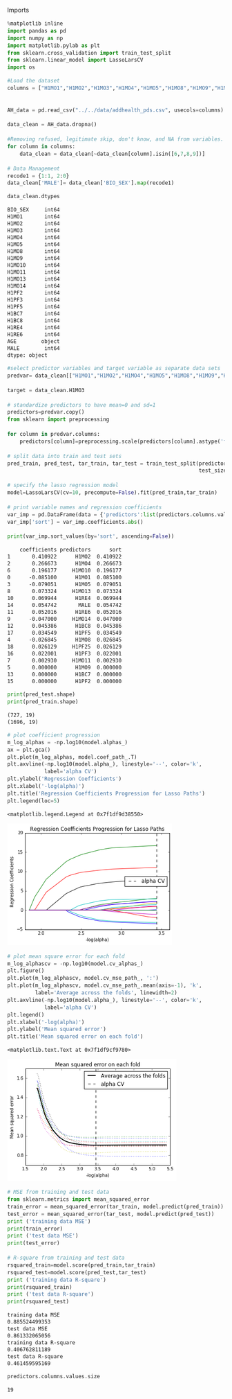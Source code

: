
Imports


```python
%matplotlib inline
import pandas as pd
import numpy as np
import matplotlib.pylab as plt
from sklearn.cross_validation import train_test_split
from sklearn.linear_model import LassoLarsCV
import os
```


```python
#Load the dataset
columns = ["H1MO1","H1MO2","H1MO3","H1MO4","H1MO5","H1MO8","H1MO9","H1MO10","H1MO11","H1MO13","H1MO14","H1RE4","H1RE6","H1BC8","H1BC7","BIO_SEX","H1PF2","H1PF3","H1PF5","H1PF25"]


AH_data = pd.read_csv("../../data/addhealth_pds.csv", usecols=columns)

data_clean = AH_data.dropna()

#Removing refused, legitimate skip, don't know, and NA from variables.
for column in columns:
    data_clean = data_clean[~data_clean[column].isin([6,7,8,9])]

# Data Management
recode1 = {1:1, 2:0}
data_clean['MALE']= data_clean['BIO_SEX'].map(recode1)
```


```python
data_clean.dtypes
```




    BIO_SEX     int64
    H1MO1       int64
    H1MO2       int64
    H1MO3       int64
    H1MO4       int64
    H1MO5       int64
    H1MO8       int64
    H1MO9       int64
    H1MO10      int64
    H1MO11      int64
    H1MO13      int64
    H1MO14      int64
    H1PF2       int64
    H1PF3       int64
    H1PF5       int64
    H1BC7       int64
    H1BC8       int64
    H1RE4       int64
    H1RE6       int64
    AGE        object
    MALE        int64
    dtype: object




```python
#select predictor variables and target variable as separate data sets  
predvar= data_clean[["H1MO1","H1MO2","H1MO4","H1MO5","H1MO8","H1MO9","H1MO10","H1MO11","H1MO13","H1MO14","H1RE4","H1RE6","H1BC8","H1BC7","MALE","H1PF2","H1PF3","H1PF5","H1PF25"]]

target = data_clean.H1MO3
 
# standardize predictors to have mean=0 and sd=1
predictors=predvar.copy()
from sklearn import preprocessing

for column in predvar.columns:
    predictors[column]=preprocessing.scale(predictors[column].astype('float64'))

# split data into train and test sets
pred_train, pred_test, tar_train, tar_test = train_test_split(predictors, target, 
                                                              test_size=.3, random_state=123)

# specify the lasso regression model
model=LassoLarsCV(cv=10, precompute=False).fit(pred_train,tar_train)

# print variable names and regression coefficients
var_imp = pd.DataFrame(data = {'predictors':list(predictors.columns.values),'coefficients':model.coef_})
var_imp['sort'] = var_imp.coefficients.abs()
                   
print(var_imp.sort_values(by='sort', ascending=False))
```

        coefficients predictors      sort
    1       0.410922      H1MO2  0.410922
    2       0.266673      H1MO4  0.266673
    6       0.196177     H1MO10  0.196177
    0      -0.085100      H1MO1  0.085100
    3      -0.079051      H1MO5  0.079051
    8       0.073324     H1MO13  0.073324
    10      0.069944      H1RE4  0.069944
    14      0.054742       MALE  0.054742
    11      0.052016      H1RE6  0.052016
    9      -0.047000     H1MO14  0.047000
    12      0.045386      H1BC8  0.045386
    17      0.034549      H1PF5  0.034549
    4      -0.026845      H1MO8  0.026845
    18      0.026129     H1PF25  0.026129
    16      0.022001      H1PF3  0.022001
    7       0.002930     H1MO11  0.002930
    5       0.000000      H1MO9  0.000000
    13      0.000000      H1BC7  0.000000
    15      0.000000      H1PF2  0.000000



```python
print(pred_test.shape)
print(pred_train.shape)
```

    (727, 19)
    (1696, 19)



```python
# plot coefficient progression
m_log_alphas = -np.log10(model.alphas_)
ax = plt.gca()
plt.plot(m_log_alphas, model.coef_path_.T)
plt.axvline(-np.log10(model.alpha_), linestyle='--', color='k',
            label='alpha CV')
plt.ylabel('Regression Coefficients')
plt.xlabel('-log(alpha)')
plt.title('Regression Coefficients Progression for Lasso Paths')
plt.legend(loc=5)
```




    <matplotlib.legend.Legend at 0x7f1df9d38550>




![png](mla3_files/mla3_6_1.png)



```python
# plot mean square error for each fold
m_log_alphascv = -np.log10(model.cv_alphas_)
plt.figure()
plt.plot(m_log_alphascv, model.cv_mse_path_, ':')
plt.plot(m_log_alphascv, model.cv_mse_path_.mean(axis=-1), 'k',
         label='Average across the folds', linewidth=2)
plt.axvline(-np.log10(model.alpha_), linestyle='--', color='k',
            label='alpha CV')
plt.legend()
plt.xlabel('-log(alpha)')
plt.ylabel('Mean squared error')
plt.title('Mean squared error on each fold')
```




    <matplotlib.text.Text at 0x7f1df9cf9780>




![png](mla3_files/mla3_7_1.png)



```python
# MSE from training and test data
from sklearn.metrics import mean_squared_error
train_error = mean_squared_error(tar_train, model.predict(pred_train))
test_error = mean_squared_error(tar_test, model.predict(pred_test))
print ('training data MSE')
print(train_error)
print ('test data MSE')
print(test_error)

# R-square from training and test data
rsquared_train=model.score(pred_train,tar_train)
rsquared_test=model.score(pred_test,tar_test)
print ('training data R-square')
print(rsquared_train)
print ('test data R-square')
print(rsquared_test)
```

    training data MSE
    0.885524499353
    test data MSE
    0.861332065056
    training data R-square
    0.406762811189
    test data R-square
    0.461459595169



```python
predictors.columns.values.size
```




    19



